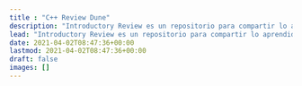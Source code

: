 ```yaml
---
title : "C++ Review Dune"
description: "Introductory Review es un repositorio para compartir lo aprendido y seguir aprendiendo del curso virtual de Dune."
lead: "Introductory Review es un repositorio para compartir lo aprendido y seguir aprendiendo del curso virtual de Dune."
date: 2021-04-02T08:47:36+00:00
lastmod: 2021-04-02T08:47:36+00:00
draft: false
images: []
---
```

